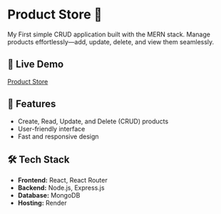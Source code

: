 # Product Store 🛒

My First simple CRUD application built with the MERN stack. Manage products effortlessly—add, update, delete, and view them seamlessly.

## 🔗 Live Demo  
[Product Store](https://product-store-n54k.onrender.com)

## 📌 Features  
- Create, Read, Update, and Delete (CRUD) products  
- User-friendly interface  
- Fast and responsive design  

## 🛠 Tech Stack  
- **Frontend:** React, React Router  
- **Backend:** Node.js, Express.js  
- **Database:** MongoDB  
- **Hosting:** Render 
